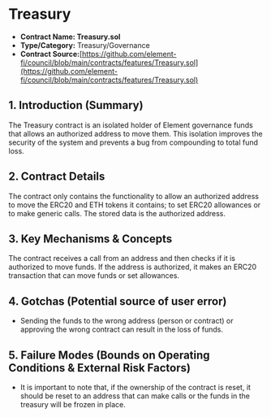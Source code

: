 # Treasury

* **Contract Name: Treasury.sol**
* **Type/Category:** Treasury/Governance
* **Contract Source:**[https://github.com/element-fi/council/blob/main/contracts/features/Treasury.sol](https://github.com/element-fi/council/blob/main/contracts/features/Treasury.sol)

## **1. Introduction (Summary)**

The Treasury contract is an isolated holder of Element governance funds that allows an authorized address to move them. This isolation improves the security of the system and prevents a bug from compounding to total fund loss.

## **2. Contract Details**

The contract only contains the functionality to allow an authorized address to move the ERC20 and ETH tokens it contains; to set ERC20 allowances or to make generic calls. The stored data is the authorized address.

## **3. Key Mechanisms & Concepts**

The contract receives a call from an address and then checks if it is authorized to move funds. If the address is authorized, it makes an ERC20 transaction that can move funds or set allowances.

## **4. Gotchas (Potential source of user error)**

* Sending the funds to the wrong address (person or contract) or approving the wrong contract can result in the loss of funds.

## **5. Failure Modes (Bounds on Operating Conditions & External Risk Factors)**

* It is important to note that, if the ownership of the contract is reset, it should be reset to an address that can make calls or the funds in the treasury will be frozen in place.
